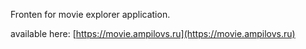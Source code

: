Fronten for movie explorer application.

available here: [https://movie.ampilovs.ru](https://movie.ampilovs.ru)
